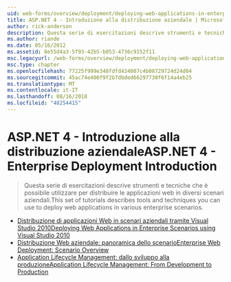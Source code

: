 ```yaml
---
uid: web-forms/overview/deployment/deploying-web-applications-in-enterprise-scenarios/index
title: ASP.NET 4 - Introduzione alla distribuzione aziendale | Microsoft Docs
author: rick-anderson
description: Questa serie di esercitazioni descrive strumenti e tecniche che è possibile utilizzare per distribuire le applicazioni web in diversi scenari aziendali.
ms.author: riande
ms.date: 05/16/2012
ms.assetid: 8e55d4a3-5f93-42b5-b053-4736c9152f11
msc.legacyurl: /web-forms/overview/deployment/deploying-web-applications-in-enterprise-scenarios
msc.type: chapter
ms.openlocfilehash: 77225f999e348fdfd434007c4b08729724d24d04
ms.sourcegitcommit: 45ac74e400f9f2b7dbded66297730f6f14a4eb25
ms.translationtype: MT
ms.contentlocale: it-IT
ms.lasthandoff: 08/16/2018
ms.locfileid: "48254415"
---
```

<a name="aspnet-4---enterprise-deployment-introduction"></a><span data-ttu-id="2d0fb-103">ASP.NET 4 - Introduzione alla distribuzione aziendale</span><span class="sxs-lookup"><span data-stu-id="2d0fb-103">ASP.NET 4 - Enterprise Deployment Introduction</span></span>
====================
> <span data-ttu-id="2d0fb-104">Questa serie di esercitazioni descrive strumenti e tecniche che è possibile utilizzare per distribuire le applicazioni web in diversi scenari aziendali.</span><span class="sxs-lookup"><span data-stu-id="2d0fb-104">This set of tutorials describes tools and techniques you can use to deploy web applications in various enterprise scenarios.</span></span>


- [<span data-ttu-id="2d0fb-105">Distribuzione di applicazioni Web in scenari aziendali tramite Visual Studio 2010</span><span class="sxs-lookup"><span data-stu-id="2d0fb-105">Deploying Web Applications in Enterprise Scenarios using Visual Studio 2010</span></span>](deploying-web-applications-in-enterprise-scenarios.md)
- [<span data-ttu-id="2d0fb-106">Distribuzione Web aziendale: panoramica dello scenario</span><span class="sxs-lookup"><span data-stu-id="2d0fb-106">Enterprise Web Deployment: Scenario Overview</span></span>](enterprise-web-deployment-scenario-overview.md)
- [<span data-ttu-id="2d0fb-107">Application Lifecycle Management: dallo sviluppo alla produzione</span><span class="sxs-lookup"><span data-stu-id="2d0fb-107">Application Lifecycle Management: From Development to Production</span></span>](application-lifecycle-management-from-development-to-production.md)
